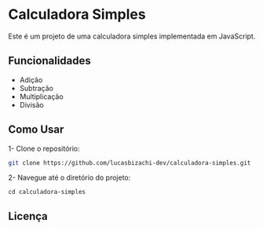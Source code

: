 # Calculadora Simples

Este é um projeto de uma calculadora simples implementada em JavaScript.

## Funcionalidades

- Adição
- Subtração
- Multiplicação
- Divisão

## Como Usar

1- Clone o repositório:
   ```bash
   git clone https://github.com/lucasbizachi-dev/calculadora-simples.git
   ```
2- Navegue até o diretório do projeto:
```
cd calculadora-simples
```
## Licença
